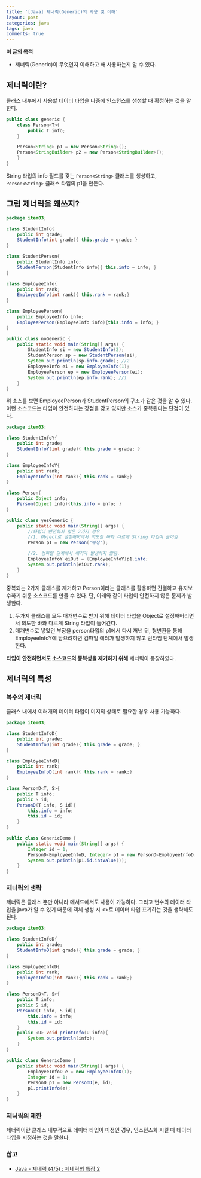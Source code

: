 ```yaml
---
title: '[Java] 제너릭(Generic)의 사용 및 이해'
layout: post
categories: java
tags: java
comments: true
---
```


**이 글의 목적**
- 제너릭(Generic)이 무엇인지 이해하고 왜 사용하는지 알 수 있다.

## 제너릭이란?
클래스 내부에서 사용할 데이터 타입을 나중에 인스턴스를 생성할 때 확정하는 것을 말한다. 

```java
public class generic {
    class Person<T>{
        public T info;
    }

    Person<String> p1 = new Person<String>();
    Person<StringBuilder> p2 = new Person<StringBuilder>();
    }
}
```

String 타입의 info 필드를 갖는 `Person<String>` 클래스를 생성하고, `Person<String>` 클래스 타입의 p1을 만든다.

## 그럼 제너릭을 왜쓰지?
```java
package item03;

class StudentInfo{
    public int grade;
    StudentInfo(int grade){ this.grade = grade; }
}

class StudentPerson{
    public StudentInfo info;
    StudentPerson(StudentInfo info){ this.info = info; }
}

class EmployeeInfo{
    public int rank;
    EmployeeInfo(int rank){ this.rank = rank;}
}

class EmployeePerson{
    public EmployeeInfo info;
    EmployeePerson(EmployeeInfo info){this.info = info; }
}

public class noGeneric {
    public static void main(String[] args) {
        StudentInfo si = new StudentInfo(2);
        StudentPerson sp = new StudentPerson(si);
        System.out.println(sp.info.grade); //2
        EmployeeInfo ei = new EmployeeInfo(1);
        EmployeePerson ep = new EmployeePerson(ei);
        System.out.println(ep.info.rank); //1 
    }
}
```
위 소스를 보면 EmployeePerson과 StudentPerson의 구조가 같은 것을 알 수 있다. 이런 소스코드는 타입이 안전하다는 장점을 갖고 있지만 소스가 중복된다는 단점이 있다. 

```java
package item03;

class StudentInfoY{
    public int grade;
    StudentInfoY(int grade){ this.grade = grade; }
}

class EmployeeInfoY{
    public int rank;
    EmployeeInfoY(int rank){ this.rank = rank;}
}

class Person{
    public Object info;
    Person(Object info){this.info = info; }
}

public class yesGeneric {
    public static void main(String[] args) {
        //타입이 안전하지 않은 2가지 경우
        //1. Object로 설정해버려서 의도한 바와 다르게 String 타입이 들어감
        Person p1 = new Person("부장");

        //2. 컴파일 단계에서 에러가 발생하지 않음.
        EmployeeInfoY eiOut = (EmployeeInfoY)p1.info;
        System.out.println(eiOut.rank);
    }
}
```

중복되는 2가지 클래스를 제거하고 Person이라는 클래스를 활용하면 간결하고 유지보수하기 쉬운 소스코드를 만들 수 있다. 단, 아래와 같이 타입이 안전하지 않은 문제가 발생한다.
1. 두가지 클래스를 모두 매개변수로 받기 위해 데이터 타입을 Object로 설정해버리면서 의도한 바와 다르게 String 타입이 들어간다.
2. 매개변수로 넣었던 부장을 person타입의 p1에서 다시 꺼낸 뒤, 형변환을 통해 EmployeeInfoY에 담으려하면 컴파일 에러가 발생하지 않고 런타임 단계에서 발생한다.  
  
**타입이 안전하면서도 소스코드의 중복성을 제거하기 위해** 제너릭이 등장하였다.

## 제너릭의 특성
### 복수의 제너릭
클래스 내에서 여러개의 데이터 타입이 미지의 상태로 필요한 경우 사용 가능하다. 
```java
package item03;

class StudentInfoD{
    public int grade;
    StudentInfoD(int grade){ this.grade = grade; }
}

class EmployeeInfoD{
    public int rank;
    EmployeeInfoD(int rank){ this.rank = rank;}
}

class PersonD<T, S>{
    public T info;
    public S id;
    PersonD(T info, S id){
        this.info = info;
        this.id = id;
    }
}

public class GenericDemo {
    public static void main(String[] args) {
        Integer id = 1;
        PersonD<EmployeeInfoD, Integer> p1 = new PersonD<EmployeeInfoD, Integer>(new EmployeeInfoD(1), id);
        System.out.println(p1.id.intValue());
    }
}
```
 
### 제너릭의 생략
제너릭은 클래스 뿐만 아니라 메서드에서도 사용이 가능하다. 그리고 변수의 데이터 타입을 java가 알 수 있기 때문에 객체 생성 시 <>로 데이터 타입 표기하는 것을 생략해도 된다.
```java
package item03;

class StudentInfoD{
    public int grade;
    StudentInfoD(int grade){ this.grade = grade; }
}

class EmployeeInfoD{
    public int rank;
    EmployeeInfoD(int rank){ this.rank = rank;}
}

class PersonD<T, S>{
    public T info;
    public S id;
    PersonD(T info, S id){
        this.info = info;
        this.id = id;
    }
    public <U> void printInfo(U info){
        System.out.println(info);
    }
}

public class GenericDemo {
    public static void main(String[] args) {
        EmployeeInfoD e = new EmployeeInfoD(1);
        Integer id = 1;
        PersonD p1 = new PersonD(e, id);
        p1.printInfo(e);
    }
}
```

### 제너릭의 제한
제너릭이란 클래스 내부적으로 데이터 타입이 미정인 경우, 인스턴스화 시킬 때 데이터 타입을 지정하는 것을 말한다.

### 참고
- [Java - 제네릭 (4/5) : 제네릭의 특징 2](https://www.youtube.com/watch?v=MhUb5itcJvk)